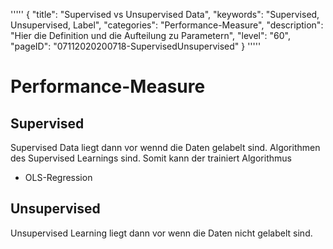 '''''
{
"title": "Supervised vs Unsupervised Data",
"keywords": "Supervised, Unsupervised, Label",
"categories": "Performance-Measure",
"description": "Hier die Definition und die Aufteilung zu Parametern",
"level": "60",
"pageID": "07112020200718-SupervisedUnsupervised"
}
'''''

<h1>Performance-Measure</h1>

## Supervised
Supervised Data liegt dann vor wennd die Daten gelabelt sind. Algorithmen des Supervised Learnings sind. Somit kann der trainiert Algorithmus 
- OLS-Regression


## Unsupervised
Unsupervised Learning liegt dann vor wenn die Daten nicht gelabelt sind.
